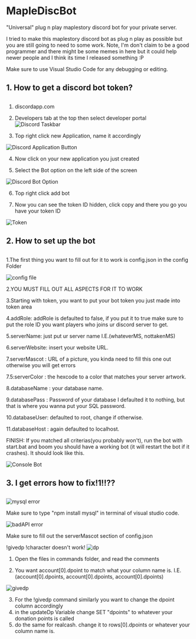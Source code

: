# MapleDiscBot
"Universal" plug n play maplestory discord bot for your private server.

I tried to make this maplestory discord bot as plug n play as possible but you are still going to need to some work.
Note, I'm don't claim to be a good programmer and there might be some memes in here but it could help newer people
and I think its time I released something :P

Make sure to use Visual Studio Code for any debugging or editing.

## 1. How to get a discord bot token? <h2>
1. discordapp.com
  
2. Developers tab at the top then select developer portal
![Discord Taskbar](https://media.discordapp.net/attachments/631249406775132182/722900574022139925/fa160fc47785eeb2a73f763244dcef34.png)

3. Top right click new Application, name it accordingly
  
![Discord Application Button](https://cdn.discordapp.com/attachments/631249406775132182/722901729573863424/eb9cd2edd04845b4a5a9581f7f897cc1.png)

4. Now click on your new application you just created

5. Select the Bot option on the left side of the screen

![Discord Bot Option](https://cdn.discordapp.com/attachments/631249406775132182/722902298896105544/454736b9a5d5ce7e45dc2aedad8b8d34.png)

6. Top right click add bot

7. Now you can see the token ID hidden, click copy and there you go you have your token ID

![Token](https://cdn.discordapp.com/attachments/631249406775132182/722902431893028905/e6a8b8f3fae0e3f6650d7e5e6ac148b8.png)

## 2. How to set up the bot <h2>
1.The first thing you want to fill out for it to work is config.json in the config Folder
  
![config file](https://cdn.discordapp.com/attachments/631249406775132182/722903468884623360/9374ffcdfbe7479e389cbbe079fb83d5.png)

2.YOU MUST FILL OUT ALL ASPECTS FOR IT TO WORK

3.Starting with token, you want to put your bot token you just made into token area

4.addRole: addRole is defaulted to false, if you put it to true make sure to put the role ID you want players who joins ur discord server to get.

5.serverName: just put ur server name I.E.(whateverMS, nottakenMS)

6.serverWebsite: insert your website URL.

7.serverMascot : URL of a picture, you kinda need to fill this one out otherwise you will get errors

7.5:serverColor : the hexcode to a color that matches your server artwork.

8.databaseName : your database name.

9.databasePass : Password of your database I defaulted it to nothing, but that is where you wanna put your SQL password.

10.databaseUser: defaulted to root, change if otherwise.

11.databaseHost : again defaulted to localhost.

FINISH: If you matched all criterias(you probably won't), run the bot with start.bat and boom you should have a working bot (it will restart the bot if it crashes).
It should look like this.

![Console Bot](https://cdn.discordapp.com/attachments/631249406775132182/722905288268578877/e24282ae54c99746c077e6b13d69e049.png)

## 3. I get errors how to fix!1!!?? <h2>
  
![mysql error](https://media.discordapp.net/attachments/696165783272685568/722896954270417239/unknown.png)

Make sure to type "npm install mysql" in terminal of visual studio code.


![badAPI error](https://media.discordapp.net/attachments/696165783272685568/722899994956529715/unknown.png?width=1061&height=154)

Make sure to fill out the serverMascot section of config.json


!givedp !character doesn't work!
![dp](https://media.discordapp.net/attachments/631249406775132182/722919637783674990/d4ac0dbac50cf15a3ed1a29c298362e3.png)
1. Open the files in commands folder, and read the comments

2. You want account[0].dpoint to match what your column name is. I.E. (account[0].dpoints, account[0].dpoints, account[0].dpoints)

![givedp](https://cdn.discordapp.com/attachments/631249406775132182/722920371485147186/e5ddd7403d0bf5463b834a6ee725f084.png)

3. For the !givedp command similarly you want to change the dpoint column accordingly
4. in the updateDp Variable change SET "dpoints" to whatever your donation points is called
5. do the same for realcash. change it to rows[0].dpoints or whatever your column name is.
